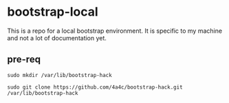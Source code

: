 # bootstrap-local
This is a repo for a local bootstrap environment.  It is specific to my machine and not a lot of documentation yet.

## pre-req

`sudo mkdir /var/lib/bootstrap-hack`

`sudo git clone https://github.com/4a4c/bootstrap-hack.git /var/lib/bootstrap-hack`

